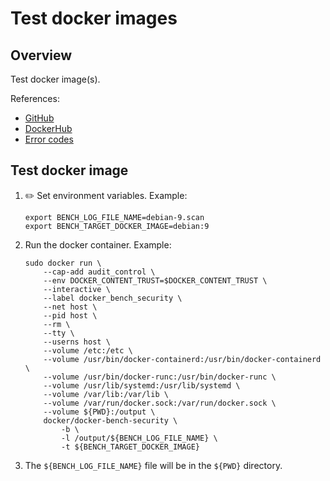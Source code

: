 # Test docker images

## Overview

Test docker image(s).

References:

* [GitHub](https://github.com/docker/docker-bench-security)
* [DockerHub](https://hub.docker.com/r/docker/docker-bench-security)
* [Error codes](https://success.docker.com/api/asset/.%2Frefarch%2Fsecurity-best-practices%2FCIS_Docker_Community_Edition_Benchmark_v1.1.0.pdf)

## Test docker image

1. :pencil2: Set environment variables.  Example:

    ```console
    export BENCH_LOG_FILE_NAME=debian-9.scan
    export BENCH_TARGET_DOCKER_IMAGE=debian:9
    ```

1. Run the docker container.  Example:

    ```console
    sudo docker run \
        --cap-add audit_control \
        --env DOCKER_CONTENT_TRUST=$DOCKER_CONTENT_TRUST \
        --interactive \
        --label docker_bench_security \
        --net host \
        --pid host \
        --rm \
        --tty \
        --userns host \
        --volume /etc:/etc \
        --volume /usr/bin/docker-containerd:/usr/bin/docker-containerd \
        --volume /usr/bin/docker-runc:/usr/bin/docker-runc \
        --volume /usr/lib/systemd:/usr/lib/systemd \
        --volume /var/lib:/var/lib \
        --volume /var/run/docker.sock:/var/run/docker.sock \
        --volume ${PWD}:/output \
        docker/docker-bench-security \
            -b \
            -l /output/${BENCH_LOG_FILE_NAME} \
            -t ${BENCH_TARGET_DOCKER_IMAGE}
    ```

1. The `${BENCH_LOG_FILE_NAME}` file will be in the `${PWD}` directory.

